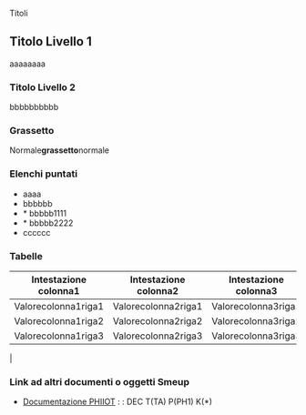 Titoli

## Titolo Livello 1

aaaaaaaa

### Titolo Livello 2

bbbbbbbbbb

### Grassetto

Normale**grassetto**normale

### Elenchi puntati

-  aaaa
-  bbbbbb
- \* bbbbb1111
- \* bbbbb2222
-  cccccc

### Tabelle


| Intestazione colonna1|Intestazione colonna2|Intestazione colonna3 |
| ---|----|----|
| Valorecolonna1riga1|Valorecolonna2riga1|Valorecolonna3riga1 |
| Valorecolonna1riga2|Valorecolonna2riga2|Valorecolonna3riga2 |
| Valorecolonna1riga3|Valorecolonna2riga3|Valorecolonna3riga3 |
| 


### Link ad altri documenti o oggetti Smeup

- [Documentazione PHIIOT](Sorgenti/DOC/TA/B£AMO/PHIIOT)
 :  : DEC T(TA) P(PH1) K(\*)


